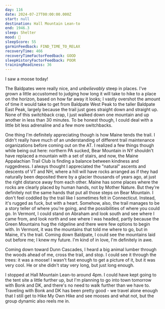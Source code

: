 ```yaml
---
day: 116
date: 2024-07-27T00:00:00.000Z
start: null
destination: Hall Mountain Lean-to
end: 1946.3
sleep: Shelter
mood: 🙂
sleepScore: 55
garminFeedback: FIND_TIME_TO_RELAX
recoveryTime: 466
recoveryTimeFactorFeedback: GOOD
sleepHistoryFactorFeedback: POOR
trainingReadiness: 36
---
```

I saw a moose today!

The Baldpates were really nice, and *unbelievably* steep in places. I've grown a little accustomed to judging how long it will take to hike to a place on the horizon, based on how far away it looks; I vastly overshot the amount of time it would take to get from Baldpate West Peak to the taller Baldpate East Peak, largely because the trail just goes straight down and straight up. None of this switchback crap, I just walked down one mountain and up another in less than 30 minutes. To be honest though, I could deal with a little bit less adrenaline and a few more switchbacks.

One thing I'm definitely appreciating though is how Maine tends the trail. I didn't really have much of an understanding of different trail maintenance organizations before coming out on the AT. I realized a few things though while being out here: northern PA sucked, Bear Mountain in NY shouldn't have replaced a mountain with a set of stairs, and now, the Maine Appalachian Trail Club is finding a balance between kindness and ruggedness. I always thought I appreciated the "natural" ascents and descents of VT and NH, where a hill will have rocks arranged as if they had naturally been deposited there by a glacier thousands of years ago, at just the right distance away from each other. Maine has some places where the rocks are clearly placed by human hands, not by Mother Nature. But they're definitely not the same hands that put all those steps on Bear Mountain. I don't feel coddled by the trail like I sometimes felt in Connecticut. Instead, it's rugged as fuck, but with a heart. Somehow, also, the trail manages to be a story teller of where you're going, and the possibilities of where you could go. In Vermont, I could stand on Abraham and look south and see where I came from, and look north and see where I was headed, partly because the Green Mountains hug the ridgeline and there were few options to begin with. In Vermont, it was the mountains that told me where to go, but in Maine, it's the trail. Coming down Baldpate, I could see the mountains laid out before me; I knew my future. I'm kind of in love, I'm definitely in awe.

Coming down toward Dunn Cascades, I heard a big animal lumber through the woods ahead of me, cross the trail, and stop. I could see it through the trees: it was a moose! I wasn't fast enough to get a picture of it, but it was very cool. He or she didn't stay very long, but just long enough.

I stopped at Hall Mountain Lean-to around 4pm. I could have kept going to the tent site a little further up, but I'm planning to go into town tomorrow with Bonk and DK, and there's no need to walk further than we have to. Traveling with Bonk and DK has been pretty good - we travel alone enough that I still get to Hike My Own Hike and see mooses and what not, but the group dynamic also reels me in.
